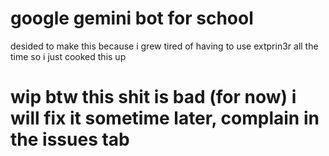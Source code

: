 # google gemini bot for school
desided to make this because i grew tired of having to use extprin3r all the time so i just cooked this up

# wip btw this shit is bad (for now) i will fix it sometime later, complain in the issues tab
